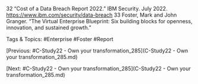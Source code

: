 32  “Cost of a Data Breach Report 2022.” IBM Security. July 
2022. https://www.ibm.com/security/data-breach
33 Foster, Mark and John Granger. “The Virtual 
Enterprise Blueprint: Six building blocks for 
openness, innovation, and sustained growth.” 

   Tags & Topics:
   #Enterprise
   #Foster
   #Report

[Previous: #C-Study22 - Own your transformation_285](C-Study22 - Own your transformation_285.md)

[Next: #C-Study22 - Own your transformation_285](C-Study22 - Own your transformation_285.md)